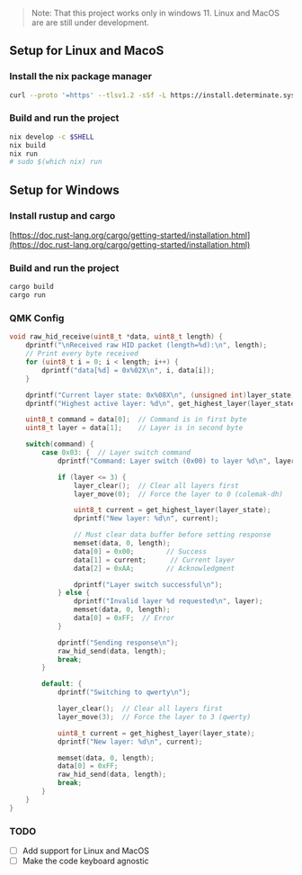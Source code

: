 > Note: That this project works only in windows 11. Linux and MacOS are are still under development.

## Setup for Linux and MacoS

### Install the nix package manager

```bash
curl --proto '=https' --tlsv1.2 -sSf -L https://install.determinate.systems/nix | sh -s -- install
```

### Build and run the project

```bash
nix develop -c $SHELL
nix build
nix run 
# sudo $(which nix) run 
```


## Setup for Windows

### Install rustup and cargo

[https://doc.rust-lang.org/cargo/getting-started/installation.html](https://doc.rust-lang.org/cargo/getting-started/installation.html)


### Build and run the project

```powershell
cargo build
cargo run
```

### QMK Config

```c
void raw_hid_receive(uint8_t *data, uint8_t length) {
    dprintf("\nReceived raw HID packet (length=%d):\n", length);
    // Print every byte received
    for (uint8_t i = 0; i < length; i++) {
        dprintf("data[%d] = 0x%02X\n", i, data[i]);
    }

    dprintf("Current layer state: 0x%08X\n", (unsigned int)layer_state);
    dprintf("Highest active layer: %d\n", get_highest_layer(layer_state));

    uint8_t command = data[0];  // Command is in first byte
    uint8_t layer = data[1];    // Layer is in second byte

    switch(command) {
        case 0x03: {  // Layer switch command
            dprintf("Command: Layer switch (0x00) to layer %d\n", layer);

            if (layer <= 3) {
                layer_clear();  // Clear all layers first
                layer_move(0);  // Force the layer to 0 (colemak-dh)

                uint8_t current = get_highest_layer(layer_state);
                dprintf("New layer: %d\n", current);

                // Must clear data buffer before setting response
                memset(data, 0, length);
                data[0] = 0x00;        // Success
                data[1] = current;      // Current layer
                data[2] = 0xAA;        // Acknowledgment

                dprintf("Layer switch successful\n");
            } else {
                dprintf("Invalid layer %d requested\n", layer);
                memset(data, 0, length);
                data[0] = 0xFF;  // Error
            }

            dprintf("Sending response\n");
            raw_hid_send(data, length);
            break;
        }

        default: {
            dprintf("Switching to qwerty\n");

            layer_clear();  // Clear all layers first
            layer_move(3);  // Force the layer to 3 (qwerty)

            uint8_t current = get_highest_layer(layer_state);
            dprintf("New layer: %d\n", current);

            memset(data, 0, length);
            data[0] = 0xFF;
            raw_hid_send(data, length);
            break;
        }
    }
}
```
### TODO

- [ ] Add support for Linux and MacOS
- [ ] Make the code keyboard agnostic
